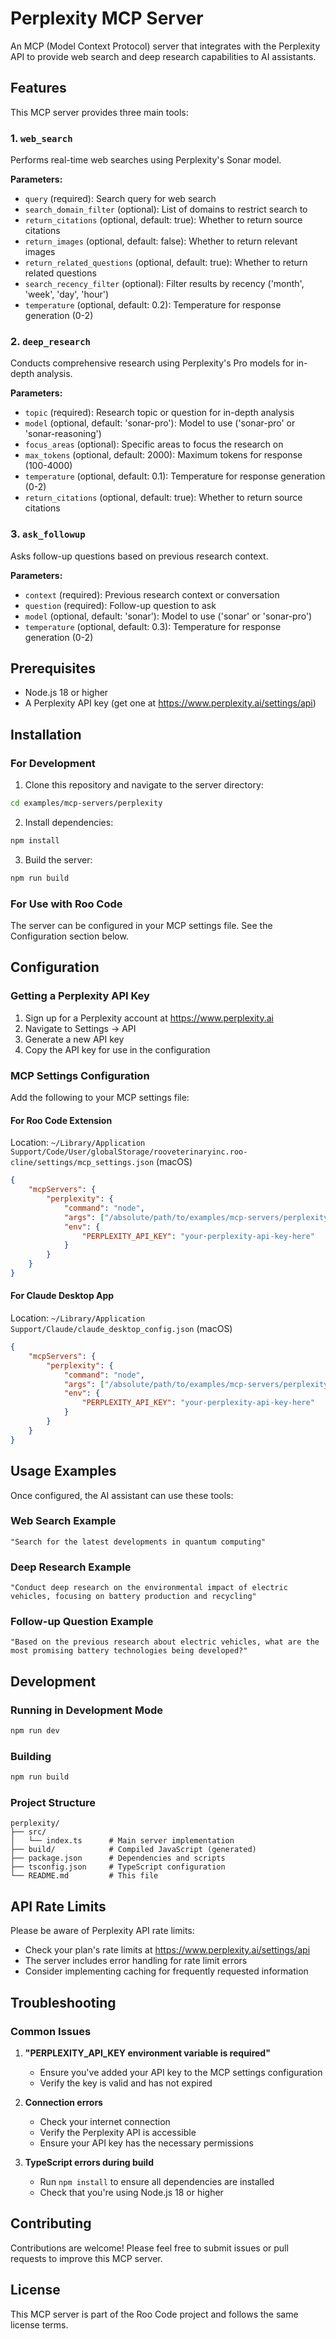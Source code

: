 # Perplexity MCP Server

An MCP (Model Context Protocol) server that integrates with the Perplexity API to provide web search and deep research capabilities to AI assistants.

## Features

This MCP server provides three main tools:

### 1. `web_search`

Performs real-time web searches using Perplexity's Sonar model.

**Parameters:**

- `query` (required): Search query for web search
- `search_domain_filter` (optional): List of domains to restrict search to
- `return_citations` (optional, default: true): Whether to return source citations
- `return_images` (optional, default: false): Whether to return relevant images
- `return_related_questions` (optional, default: true): Whether to return related questions
- `search_recency_filter` (optional): Filter results by recency ('month', 'week', 'day', 'hour')
- `temperature` (optional, default: 0.2): Temperature for response generation (0-2)

### 2. `deep_research`

Conducts comprehensive research using Perplexity's Pro models for in-depth analysis.

**Parameters:**

- `topic` (required): Research topic or question for in-depth analysis
- `model` (optional, default: 'sonar-pro'): Model to use ('sonar-pro' or 'sonar-reasoning')
- `focus_areas` (optional): Specific areas to focus the research on
- `max_tokens` (optional, default: 2000): Maximum tokens for response (100-4000)
- `temperature` (optional, default: 0.1): Temperature for response generation (0-2)
- `return_citations` (optional, default: true): Whether to return source citations

### 3. `ask_followup`

Asks follow-up questions based on previous research context.

**Parameters:**

- `context` (required): Previous research context or conversation
- `question` (required): Follow-up question to ask
- `model` (optional, default: 'sonar'): Model to use ('sonar' or 'sonar-pro')
- `temperature` (optional, default: 0.3): Temperature for response generation (0-2)

## Prerequisites

- Node.js 18 or higher
- A Perplexity API key (get one at https://www.perplexity.ai/settings/api)

## Installation

### For Development

1. Clone this repository and navigate to the server directory:

```bash
cd examples/mcp-servers/perplexity
```

2. Install dependencies:

```bash
npm install
```

3. Build the server:

```bash
npm run build
```

### For Use with Roo Code

The server can be configured in your MCP settings file. See the Configuration section below.

## Configuration

### Getting a Perplexity API Key

1. Sign up for a Perplexity account at https://www.perplexity.ai
2. Navigate to Settings → API
3. Generate a new API key
4. Copy the API key for use in the configuration

### MCP Settings Configuration

Add the following to your MCP settings file:

#### For Roo Code Extension

Location: `~/Library/Application Support/Code/User/globalStorage/rooveterinaryinc.roo-cline/settings/mcp_settings.json` (macOS)

```json
{
	"mcpServers": {
		"perplexity": {
			"command": "node",
			"args": ["/absolute/path/to/examples/mcp-servers/perplexity/build/index.js"],
			"env": {
				"PERPLEXITY_API_KEY": "your-perplexity-api-key-here"
			}
		}
	}
}
```

#### For Claude Desktop App

Location: `~/Library/Application Support/Claude/claude_desktop_config.json` (macOS)

```json
{
	"mcpServers": {
		"perplexity": {
			"command": "node",
			"args": ["/absolute/path/to/examples/mcp-servers/perplexity/build/index.js"],
			"env": {
				"PERPLEXITY_API_KEY": "your-perplexity-api-key-here"
			}
		}
	}
}
```

## Usage Examples

Once configured, the AI assistant can use these tools:

### Web Search Example

```
"Search for the latest developments in quantum computing"
```

### Deep Research Example

```
"Conduct deep research on the environmental impact of electric vehicles, focusing on battery production and recycling"
```

### Follow-up Question Example

```
"Based on the previous research about electric vehicles, what are the most promising battery technologies being developed?"
```

## Development

### Running in Development Mode

```bash
npm run dev
```

### Building

```bash
npm run build
```

### Project Structure

```
perplexity/
├── src/
│   └── index.ts      # Main server implementation
├── build/            # Compiled JavaScript (generated)
├── package.json      # Dependencies and scripts
├── tsconfig.json     # TypeScript configuration
└── README.md         # This file
```

## API Rate Limits

Please be aware of Perplexity API rate limits:

- Check your plan's rate limits at https://www.perplexity.ai/settings/api
- The server includes error handling for rate limit errors
- Consider implementing caching for frequently requested information

## Troubleshooting

### Common Issues

1. **"PERPLEXITY_API_KEY environment variable is required"**

    - Ensure you've added your API key to the MCP settings configuration
    - Verify the key is valid and has not expired

2. **Connection errors**

    - Check your internet connection
    - Verify the Perplexity API is accessible
    - Ensure your API key has the necessary permissions

3. **TypeScript errors during build**
    - Run `npm install` to ensure all dependencies are installed
    - Check that you're using Node.js 18 or higher

## Contributing

Contributions are welcome! Please feel free to submit issues or pull requests to improve this MCP server.

## License

This MCP server is part of the Roo Code project and follows the same license terms.
